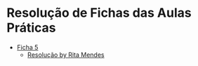 # Resolução de Fichas das Aulas Práticas

- [Ficha 5](https://drive.google.com/file/d/1aUg7X_2sv92NSiNExgGt8jI0bBp3h0LR/view)
  - [Resolução by Rita Mendes](https://drive.google.com/file/d/1xBqyxfNInPHmeQc_O91DX48hMOxTwcwp/view?usp=sharing)
